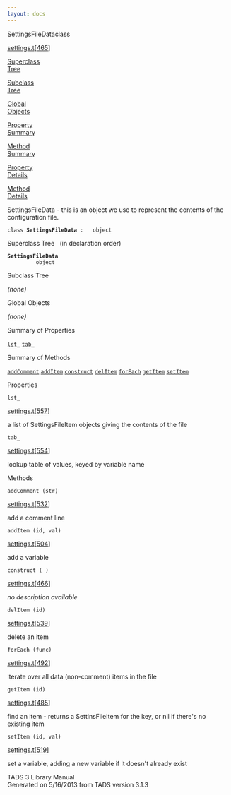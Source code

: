 ```yaml
---
layout: docs
---
```

<span class="title">SettingsFileData</span><span class="type">class</span>

[settings.t](../file/settings.t.html)\[[465](../source/settings.t.html#465)\]

[Superclass  
Tree](#_SuperClassTree_)

[Subclass  
Tree](#_SubClassTree_)

[Global  
Objects](#_ObjectSummary_)

[Property  
Summary](#_PropSummary_)

[Method  
Summary](#_MethodSummary_)

[Property  
Details](#_Properties_)

[Method  
Details](#_Methods_)



SettingsFileData - this is an object we use to represent the contents of
the configuration file.

`class `**`SettingsFileData`**` :   object`



<span id="_SuperClassTree_"></span>



<span class="hdln">Superclass Tree</span>   (in declaration order)



**`SettingsFileData`**  
`         object`  
<span id="_SubClassTree_"></span>



<span class="hdln">Subclass Tree</span>  



*(none)* <span id="_ObjectSummary_"></span>



<span class="hdln">Global Objects</span>  



*(none)* <span id="_PropSummary_"></span>



<span class="hdln">Summary of Properties</span>  



[`lst_`](#lst_) [`tab_`](#tab_)

<span id="_MethodSummary_"></span>



<span class="hdln">Summary of Methods</span>  



[`addComment`](#addComment) [`addItem`](#addItem) [`construct`](#construct) [`delItem`](#delItem) [`forEach`](#forEach) [`getItem`](#getItem) [`setItem`](#setItem)

<span id="_Properties_"></span>



<span class="hdln">Properties</span>  



<span id="lst_"></span>

`lst_`

[settings.t](../file/settings.t.html)\[[557](../source/settings.t.html#557)\]



a list of SettingsFileItem objects giving the contents of the file



<span id="tab_"></span>

`tab_`

[settings.t](../file/settings.t.html)\[[554](../source/settings.t.html#554)\]



lookup table of values, keyed by variable name



<span id="_Methods_"></span>



<span class="hdln">Methods</span>  



<span id="addComment"></span>

`addComment (str)`

[settings.t](../file/settings.t.html)\[[532](../source/settings.t.html#532)\]



add a comment line



<span id="addItem"></span>

`addItem (id, val)`

[settings.t](../file/settings.t.html)\[[504](../source/settings.t.html#504)\]



add a variable



<span id="construct"></span>

`construct ( )`

[settings.t](../file/settings.t.html)\[[466](../source/settings.t.html#466)\]



*no description available*



<span id="delItem"></span>

`delItem (id)`

[settings.t](../file/settings.t.html)\[[539](../source/settings.t.html#539)\]



delete an item



<span id="forEach"></span>

`forEach (func)`

[settings.t](../file/settings.t.html)\[[492](../source/settings.t.html#492)\]



iterate over all data (non-comment) items in the file



<span id="getItem"></span>

`getItem (id)`

[settings.t](../file/settings.t.html)\[[485](../source/settings.t.html#485)\]



find an item - returns a SettinsFileItem for the key, or nil if there's
no existing item



<span id="setItem"></span>

`setItem (id, val)`

[settings.t](../file/settings.t.html)\[[519](../source/settings.t.html#519)\]



set a variable, adding a new variable if it doesn't already exist





TADS 3 Library Manual  
Generated on 5/16/2013 from TADS version 3.1.3


